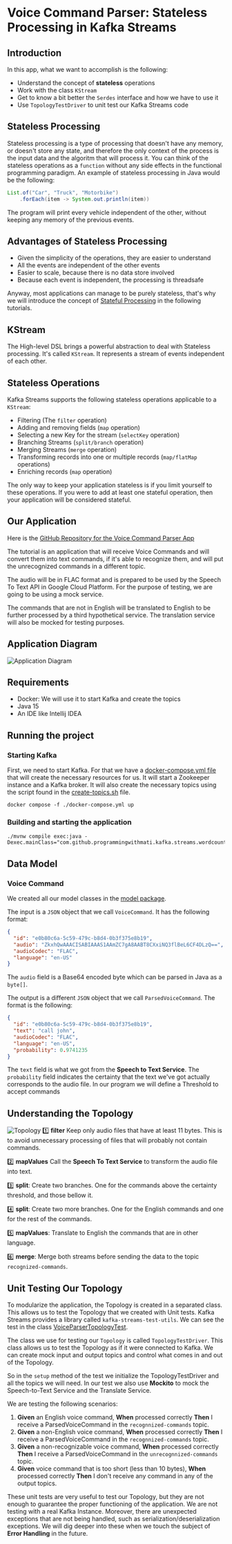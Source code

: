 # Voice Command Parser: Stateless Processing in Kafka Streams
## Introduction
In this app, what we want to accomplish is the following:
* Understand the concept of **stateless** operations
* Work with the class `KStream`
* Get to know a bit better the `Serdes` interface and how we have to use it
* Use `TopologyTestDriver` to unit test our Kafka Streams code

## Stateless Processing
Stateless processing is a type of processing that doesn't have any memory, or doesn't store any state, and therefore the only context of the process is the input data and the algoritm that will process it.
You can think of the stateless operations as a `function` without any side effects in the functional programming paradigm. An example of stateless processing in Java would be the following:
```java
List.of("Car", "Truck", "Motorbike")
    .forEach(item -> System.out.println(item))
```
The program will print every vehicle independent of the other, without keeping any memory of the previous events.

## Advantages of Stateless Processing
* Given the simplicity of the operations, they are easier to understand
* All the events are independent of the other events
* Easier to scale, because there is no data store involved
* Because each event is independent, the processing is threadsafe

Anyway, most applications can manage to be purely stateless, that's why we will introduce the concept of [Stateful Processing]() in the following tutorials.

## KStream
The High-level DSL brings a powerful abstraction to deal with Stateless processing. It's called `KStream`. It represents a stream of events independent of each other.

## Stateless Operations
Kafka Streams supports the following stateless operations applicable to a `KStream`:
* Filtering (The `filter` operation)
* Adding and removing fields (`map` operation)
* Selecting a new Key for the stream (`selectKey` operation)
* Branching Streams (`split/branch` operation)
* Merging Streams (`merge` operation)
* Transforming records into one or multiple records (`map/flatMap` operations)
* Enriching records (`map` operation)

The only way to keep your application stateless is if you limit yourself to these operations. If you were to add at least one stateful operation, then your application will be considered stateful.

## Our Application

Here is the [GitHub Repository for the Voice Command Parser App](https://github.com/Programming-with-Mati/voice-command-parser)

The tutorial is an application that will receive Voice Commands and will convert them into text commands, if it's able to recognize them, and will put the unrecognized commands in a different topic.

The audio will be in FLAC format and is prepared to be used by the Speech To Text API in Google Cloud Platform. For the purpose of testing, we are going to be using a mock service.

The commands that are not in English will be translated to English to be further processed by a third hypothetical service. The translation service will also be mocked for testing purposes.
## Application Diagram
![Application Diagram](docs/appDiagram.png)

## Requirements
* Docker: We will use it to start Kafka and create the topics
* Java 15
* An IDE like Intellij IDEA

## Running the project

### Starting Kafka
First, we need to start Kafka. For that we have a [docker-compose.yml file](https://github.com/Programming-with-Mati/voice-command-parser/tree/main/docker-compose.yml) that will create the necessary resources for us. It will start a Zookeeper instance and a Kafka broker. It will also create the necessary topics using the script found in the [create-topics.sh](https://github.com/Programming-with-Mati/voice-command-parser/tree/main/scripts/create-topics.sh) file.
```shell
docker compose -f ./docker-compose.yml up
```
### Building and starting the application
```shell
./mvnw compile exec:java -Dexec.mainClass="com.github.programmingwithmati.kafka.streams.wordcount.VoiceCommandParserApp"
```

## Data Model

### Voice Command
We created all our model classes in the [model package](https://github.com/Programming-with-Mati/voice-command-parser/tree/main/src/main/java/com/github/programmingwithmati/voice/model).

The input is a `JSON` object that we call `VoiceCommand`. It has the following format:

```json
{
  "id": "e0b80c6a-5c59-479c-b8d4-0b3f375e8b19",
  "audio": "ZkxhQwAAACISABIAAAS1AAmZC7gA8AABT8CXxiNQ3flBeL6CF4DLzQ==", 
  "audioCodec": "FLAC",
  "language": "en-US"
}
```
The `audio` field is a Base64 encoded byte which can be parsed in Java as a `byte[]`.

The output is a different `JSON` object that we call `ParsedVoiceCommand`. The format is the following:
```json
{
  "id": "e0b80c6a-5c59-479c-b8d4-0b3f375e8b19",
  "text": "call john", 
  "audioCodec": "FLAC",
  "language": "en-US",
  "probability": 0.9741235
}
```
The `text` field is what we got from the **Speech to Text Service**. The `probability` field indicates the certainty that the text we've got actually corresponds to the audio file. In our program we will define a Threshold to accept commands

## Understanding the Topology
![Topology](docs/topology.png)
1️⃣ **filter** Keep only audio files that have at least 11 bytes. This is to avoid unnecessary processing of files that will probably not contain commands.

2️⃣ **mapValues** Call the **Speech To Text Service** to transform the audio file into text.

3️⃣ **split**: Create two branches. One for the commands above the certainty threshold, and those bellow it.

4️⃣ **split**: Create two more branches. One for the English commands and one for the rest of the commands.

5️⃣ **mapValues**: Translate to English the commands that are in other language.

6️⃣ **merge**: Merge both streams before sending the data to the topic `recognized-commands`.

## Unit Testing Our Topology
To modularize the application, the Topology is created in a separated class. This allows us to test the Topology that we created with Unit tests. Kafka Streams provides a library called `kafka-streams-test-utils`.
We can see the test in the class [VoiceParserTopologyTest](https://github.com/Programming-with-Mati/voice-command-parser/tree/main/src/test/java/com/github/programmingwithmati/voice/VoiceParserTopologyTest.java).

The class we use for testing our `Topology` is called `TopologyTestDriver`. This class allows us to test the Topology as if it were connected to Kafka. We can create mock input and output topics and control what comes in and out of the Topology.

So in the `setup` method of the test we initialize the TopologyTestDriver and all the topics we will need.
In our test we also use **Mockito** to mock the Speech-to-Text Service and the Translate Service.

We are testing the following scenarios:

1. **Given** an English voice command, **When** processed correctly **Then** I receive a ParsedVoiceCommand in the `recognnized-commands` topic.
2. **Given** a non-English voice command, **When** processed correctly **Then** I receive a ParsedVoiceCommand in the `recognnized-commands` topic.
3. **Given** a non-recognizable voice command, **When** processed correctly **Then** I receive a ParsedVoiceCommand in the `unrecognnized-commands` topic.
4. **Given** voice command that is too short (less than 10 bytes), **When** processed correctly **Then** I don't receive any command in any of the output topics.

These unit tests are very useful to test our Topology, but they are not enough to guarantee the proper functioning of the application. We are not testing with a real Kafka Instance.
Moreover, there are unexpected exceptions that are not being handled, such as serialization/deserialization exceptions. We will dig deeper into these when we touch the subject of **Error Handling** in the future.

